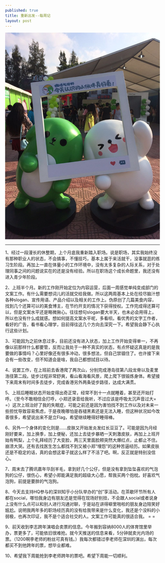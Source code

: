 ```yaml
---
published: true
title: 重新出发--每周记
layout: post
---
```

 [<img src="./public/20161113_000.jpg">](https://muertashi.github.io/public/20161113_000.jpg)

-----------------------------------------

1、经过一段漫长的休整期，上个月底我重新踏入职场。说是职场，其实我始终没有那种职业人的状态，不会搞事，不懂技巧，基本上属于来活就干，没事就逛的练习生阶段。再加上一直在体量小的工作环境中，没有太多复杂的人际关系，对于处理同事之间的问题说实在的还是没有经验。所以在职场这个成长命题里，我还没有进入青少年阶段。

2、上班半个月。新的工作刚开始定位为内容运营，后面一周感觉单纯变成部门的文案工作。有什么需要想词儿的活就交给我做。所以这两周基本上处在绞尽脑汁想各种slogan、宣传用语、产品介绍以及相关的工作上。伪原创了几篇美食内容，找到几个还算可以的美食博主，在节约开支的情况下获得授权。工作完成得还算可以，但是文案水平还是略微揪心。往往想句slogan要大半天，也未必会用得上，所以也没有什么成就感。想如何提高文案水平呢，多看呗。看优秀的文字工作者，看好的广告，看书看心理学，目前得往这几个方向去深究一下。希望我会静下心执行这些计划。

3、可能因为之前休息过多，目前还没有进入状态，加上工作开始变得单一，不再像以前那样什么都要管，反而让我处于一种不真实的状态，有点怀疑这真是的是我要做的事情吗？心里好像还有很多冲动，很多想法，但自己禁锢住了。也许接下来会有一些改变，但不知道会是啥，我自己都想拭目以待。

4、说罢工作，在上班前去香港爬了两次山，分别完成港岛径第八段龙脊以及麦里浩径第二段。徒步过程非常舒爽，看山看海看风景，爬上爬下很锻炼身体。希望接下来周末有时间多去徒步，完成香港另外两条徒步路径，达成大满贯。

5、上班后睡眠状态开始变得出奇正常，经常不到十一点就睡着，甚至还开始打呼。（至今不敢相信会打呼，小郑还录音给我听，不过应该是呼吸太沉声音过大= =）这次上班治好了我的失眠症，可能之前还是因为害怕找不到工作以及对未来一些担忧导致容易焦虑，于是夜晚哪怕是吞褪黑素还是无法入睡，但这种状况如今改善很多，希望说出来不是立Flag，希望继续睡得好睡得棒。

6、另外一个身体的变化则是……皮肤又开始发炎发红长豆豆了。可能是因为月经刚好要来，加上换季，加上便秘，还加上去徒步暴晒一天刺激皮肤，再加上上班开始有鸭梨，上个礼拜经历了大变脸，两三天里面脸颊突然大爆红点，止都止不住。崩溃大哭。还有去找医生怎么都找不到又被小郑“埋怨”的这种苦逼经历。如果皮肤还是不稳定的话，真的会想这辈子就这么样了不活了吧。啊，反正就是特别没信心。

7、周末去了腾讯嘉年华刮羊毛，拿到好几个公仔，但是没有拿到坠坠喜欢的气泡狗的公仔，很伤心，希望小郑能满足我的超级大心愿，帮我买两个抱枕。好喜欢气泡狗，前提是要胖的气泡狗。

8、今天去支持HQ参与的深圳知乎小分队举办的“创”享活动。在茶歇环节所有人都在social，哪怕我身边有朋友还是觉得在现场好别扭，不会跟人social或者说身上没有什么点可以和别人进行沟通对聊，于是站在讲得噼里啪啦的朋友身边陪笑好尴尬。说明我两年多的职场经历真的没有给我带来是什么变化，我还是个没料的小弱极，也再次印证，我不是个适合社交的人。文案工作可能真的很适合我。 = =

9、前天收到李志跨年演唱会卖票的信息。今年搬到容纳8000人的体育馆里举办，票更多了，可能依旧很难抢。就今天推送的信息来看，5分钟就卖光内场的票。（1200啊李老师的粉丝可真有钱。）我每次都错过李老师在深圳的演出，每次都买不到他跨年的票，想毕业都难。

10、希望我下周能抢到李老师跨年的票吧。希望下周能一切顺利。